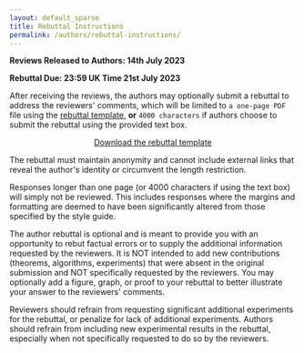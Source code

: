 ```yaml
---
layout: default_sparse
title: Rebuttal Instructions
permalink: /authors/rebuttal-instructions/
---
```


**Reviews Released to Authors: 14th July 2023**

**Rebuttal Due: 23:59 UK Time 21st July 2023**


After receiving the reviews, the authors may optionally submit a rebuttal to address the reviewers' comments, which will be limited to `a one-page PDF` file using the [rebuttal template](https://www.bmvc2023.org/files/bmvc_rebuttal.zip), **or** `4000 characters` if authors choose to submit the rebuttal using the provided text box. 

<div class="row no-gutters pt-0 d-xs-block ">
    <div class="mb-1 pl-2 pr-2 mx-auto mx-sm-left col-xs-auto">
        <p style="text-align: center;"><a class="btn btn-primary" role="button" href="https://www.bmvc2023.org/files/bmvc_rebuttal.zip">Download the rebuttal template</a></p>
    </div>
</div>

The rebuttal must maintain anonymity and cannot include external links that reveal the author's identity or circumvent the length restriction. 

Responses longer than one page (or 4000 characters if using the text box) will simply not be reviewed. This includes responses where the margins and formatting are deemed to have been significantly altered from those specified by the style guide. 

The author rebuttal is optional and is meant to provide you with an opportunity to rebut factual errors or to supply the additional information requested by the reviewers. It is NOT intended to add new contributions (theorems, algorithms, experiments) that were absent in the original submission and NOT specifically requested by the reviewers. You may optionally add a figure, graph, or proof to your rebuttal to better illustrate your answer to the reviewers' comments.
 
Reviewers should refrain from requesting significant additional experiments for the rebuttal, or penalize for lack of additional experiments. Authors should refrain from including new experimental results in the rebuttal, especially when not specifically requested to do so by the reviewers.
